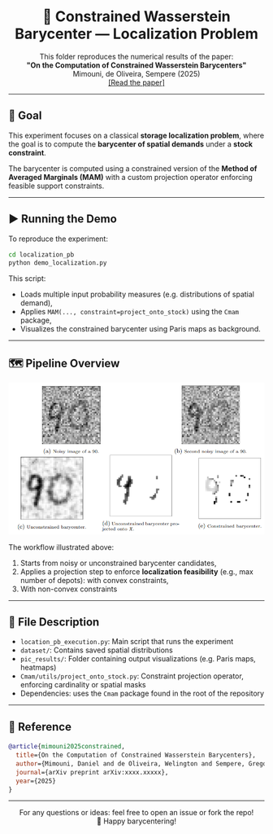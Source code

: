 
<h1 align="center">📍 Constrained Wasserstein Barycenter — Localization Problem</h1>

<p align="center">
This folder reproduces the numerical results of the paper:<br>
<b>"On the Computation of Constrained Wasserstein Barycenters"</b><br>
Mimouni, de Oliveira, Sempere (2025)<br>
<a href="https://dan-mim.github.io/files/constrained_Wasserstein.pdf">[Read the paper]</a>
</p>

---

## 🧠 Goal

This experiment focuses on a classical **storage localization problem**, where the goal is to compute the **barycenter of spatial demands** under a **stock constraint**.

The barycenter is computed using a constrained version of the **Method of Averaged Marginals (MAM)** with a custom projection operator enforcing feasible support constraints.

---

## ▶️ Running the Demo

To reproduce the experiment:

```bash
cd localization_pb
python demo_localization.py
```

This script:
- Loads multiple input probability measures (e.g. distributions of spatial demand),
- Applies `MAM(..., constraint=project_onto_stock)` using the `Cmam` package,
- Visualizes the constrained barycenter using Paris maps as background.

---

## 🗺️ Pipeline Overview

<p align="center">
  <img src="figs/denoising.PNG" width="1000"/>
</p>

The workflow illustrated above:
1. Starts from noisy or unconstrained barycenter candidates,
2. Applies a projection step to enforce **localization feasibility** (e.g., max number of depots): with convex constraints,
3. With non-convex constraints

---

## 📁 File Description

- `location_pb_execution.py`: Main script that runs the experiment
- `dataset/`: Contains saved spatial distributions
- `pic_results/`: Folder containing output visualizations (e.g. Paris maps, heatmaps)
- `Cmam/utils/project_onto_stock.py`: Constraint projection operator, enforcing cardinality or spatial masks
- Dependencies: uses the `Cmam` package found in the root of the repository

---

## 📘 Reference

```bibtex
@article{mimouni2025constrained,
  title={On the Computation of Constrained Wasserstein Barycenters},
  author={Mimouni, Daniel and de Oliveira, Welington and Sempere, Gregorio M.},
  journal={arXiv preprint arXiv:xxxx.xxxxx},
  year={2025}
}
```

---

<p align="center">
For any questions or ideas: feel free to open an issue or fork the repo!<br>
🚀 Happy barycentering!
</p>
